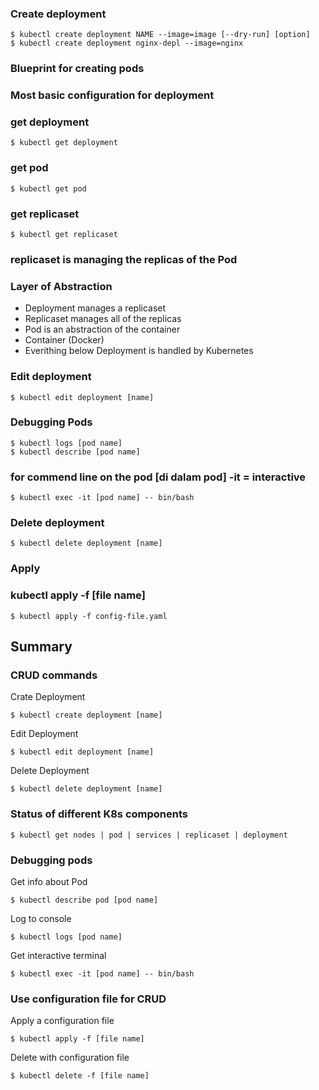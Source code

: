 ### Create deployment
``` console
$ kubectl create deployment NAME --image=image [--dry-run] [option]
$ kubectl create deployment nginx-depl --image=nginx
```
### Blueprint for creating pods
### Most basic configuration for deployment


### get deployment
``` console
$ kubectl get deployment
```
### get pod
``` console
$ kubectl get pod
```
### get replicaset
``` console
$ kubectl get replicaset
```
### replicaset is managing the replicas of the Pod

### Layer of Abstraction
- Deployment manages a replicaset 
- Replicaset manages all  of the replicas
- Pod is an abstraction of the container
- Container (Docker)
- Everithing below Deployment is handled by Kubernetes

### Edit deployment
``` console
$ kubectl edit deployment [name]
```


### Debugging Pods
``` console
$ kubectl logs [pod name]
$ kubectl describe [pod name]
``` 

### for commend line on the pod [di dalam pod] -it = interactive
``` console
$ kubectl exec -it [pod name] -- bin/bash
```

### Delete deployment
``` console
$ kubectl delete deployment [name]
```

### Apply
### kubectl apply -f [file name]
```
$ kubectl apply -f config-file.yaml
```



## Summary 

### CRUD commands
Crate Deployment        
``` console
$ kubectl create deployment [name]
```
Edit Deployment        
``` console
$ kubectl edit deployment [name]
``` 
Delete Deployment       
``` console
$ kubectl delete deployment [name]
```


### Status of different K8s components
``` console
$ kubectl get nodes | pod | services | replicaset | deployment
```

### Debugging pods
Get info about Pod          
``` console
$ kubectl describe pod [pod name]
``` 
Log to console              
``` console
$ kubectl logs [pod name]
``` 
Get interactive terminal    
``` console
$ kubectl exec -it [pod name] -- bin/bash
``` 

### Use configuration file for CRUD
Apply a configuration file      
``` console
$ kubectl apply -f [file name]
```

Delete with configuration file   
``` console
$ kubectl delete -f [file name]
```

